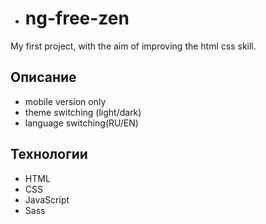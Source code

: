 - # ng-free-zen

My first project, with the aim of improving the html css skill.

## Описание

- mobile version only
- theme switching (light/dark)
- language switching(RU/EN)

## Технологии

- HTML  
- CSS  
- JavaScript
- Sass
